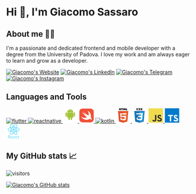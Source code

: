 # Hi 👋, I'm Giacomo Sassaro

## About me 👨‍💻
I'm a passionate and dedicated frontend and mobile developer with a degree from the University of Padova. I love my work and am always eager to learn and grow as a developer.</h3>

[![Giacomo's Website](https://img.shields.io/website?down_color=red&down_message=down&style=for-the-badge&up_color=green&up_message=up&url=https%3A%2F%2Fwww.giacomosassaro.com%2F)](https://www.giacomosassaro.com/)
[![Giacomo's LinkedIn](https://img.shields.io/badge/LinkedIn-0077B5?style=for-the-badge&logo=linkedin&logoColor=white)](https://linkedin.com/in/giacomo-sassaro-8a119b18a)
[![Giacomo's Telegram](https://img.shields.io/badge/Telegram-2CA5E0?style=for-the-badge&logo=telegram&logoColor=white)](https://t.me/panzzzzz)
[![Giacomo's Instagram](https://img.shields.io/badge/Instagram-E4405F?style=for-the-badge&logo=instagram&logoColor=white)](https://www.instagram.com/giacomo.sassaro/)

## Languages and Tools
<p align="left"> 
  <a href="https://flutter.dev" target="_blank" rel="noreferrer"> 
    <img src="https://www.vectorlogo.zone/logos/flutterio/flutterio-icon.svg" alt="flutter" width="40" height="40"/> </a>
  <a href="https://reactnative.dev/" target="_blank" rel="noreferrer"> 
    <img src="https://reactnative.dev/img/header_logo.svg" alt="reactnative" width="40" height="40"/> </a> 
  <a href="https://developer.android.com" target="_blank" rel="noreferrer"> 
    <img src="https://raw.githubusercontent.com/devicons/devicon/master/icons/android/android-original-wordmark.svg" alt="android" width="40" height="40"/> </a> 
  <a href="https://developer.apple.com/swift/" target="_blank" rel="noreferrer"> 
    <img src="https://raw.githubusercontent.com/devicons/devicon/master/icons/swift/swift-original.svg" alt="swift" width="40" height="40"/> </a> 
  <a href="https://kotlinlang.org" target="_blank" rel="noreferrer"> 
    <img src="https://www.vectorlogo.zone/logos/kotlinlang/kotlinlang-icon.svg" alt="kotlin" width="40" height="40"/> </a>
  <a href="https://www.w3.org/html/" target="_blank" rel="noreferrer"> 
    <img src="https://raw.githubusercontent.com/devicons/devicon/master/icons/html5/html5-original-wordmark.svg" alt="html5" width="40" height="40"/> </a> 
  <a href="https://www.w3schools.com/css/" target="_blank" rel="noreferrer"> 
    <img src="https://raw.githubusercontent.com/devicons/devicon/master/icons/css3/css3-original-wordmark.svg" alt="css3" width="40" height="40"/> </a> 
  <a href="https://developer.mozilla.org/en-US/docs/Web/JavaScript" target="_blank" rel="noreferrer"> 
    <img src="https://raw.githubusercontent.com/devicons/devicon/master/icons/javascript/javascript-original.svg" alt="javascript" width="40" height="40"/> </a> 
   <a href="https://www.typescriptlang.org/" target="_blank" rel="noreferrer"> 
    <img src="https://raw.githubusercontent.com/devicons/devicon/master/icons/typescript/typescript-original.svg" alt="typescript" width="40" height="40"/> </a> 
  <a href="https://reactjs.org/" target="_blank" rel="noreferrer"> 
    <img src="https://raw.githubusercontent.com/devicons/devicon/master/icons/react/react-original-wordmark.svg" alt="react" width="40" height="40"/> </a> 
</p>

## My GitHub stats 📈 
![visitors](https://shields-io-visitor-counter.herokuapp.com/badge?page=panz99&label=Visitors&labelColor=000000&logo=GitHub&logoColor=FFFFFF&color=1D70B8&style=for-the-badge)

[![Giacomo's GitHub stats](https://github-readme-stats.vercel.app/api?username=panz99&count_private=true&show_icons=true&theme=graywhite)](https://github.com/anuraghazra/github-readme-stats)

